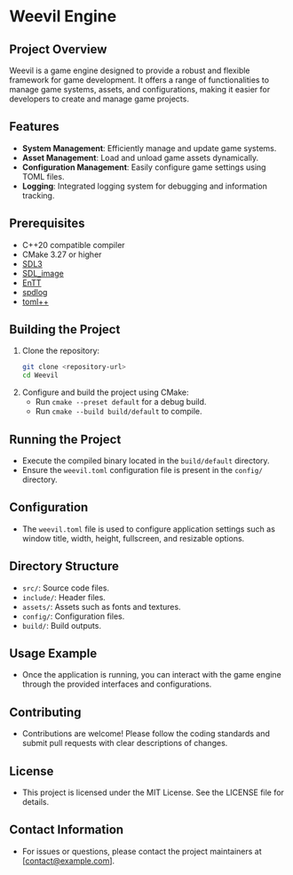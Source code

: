 # Weevil Engine

## Project Overview
Weevil is a game engine designed to provide a robust and flexible framework for game development. It offers a range of functionalities to manage game systems, assets, and configurations, making it easier for developers to create and manage game projects.

## Features
- **System Management**: Efficiently manage and update game systems.
- **Asset Management**: Load and unload game assets dynamically.
- **Configuration Management**: Easily configure game settings using TOML files.
- **Logging**: Integrated logging system for debugging and information tracking.

## Prerequisites
- C++20 compatible compiler
- CMake 3.27 or higher
- [SDL3](https://github.com/libsdl-org/SDL)
- [SDL_image](https://github.com/libsdl-org/SDL_image)
- [EnTT](https://github.com/skypjack/entt)
- [spdlog](https://github.com/gabime/spdlog)
- [toml++](https://github.com/marzer/tomlplusplus)

## Building the Project
1. Clone the repository:
   ```bash
   git clone <repository-url>
   cd Weevil
   ```
2. Configure and build the project using CMake:
   - Run `cmake --preset default` for a debug build.
   - Run `cmake --build build/default` to compile.

## Running the Project
- Execute the compiled binary located in the `build/default` directory.
- Ensure the `weevil.toml` configuration file is present in the `config/` directory.

## Configuration
- The `weevil.toml` file is used to configure application settings such as window title, width, height, fullscreen, and resizable options.

## Directory Structure
- `src/`: Source code files.
- `include/`: Header files.
- `assets/`: Assets such as fonts and textures.
- `config/`: Configuration files.
- `build/`: Build outputs.

## Usage Example
- Once the application is running, you can interact with the game engine through the provided interfaces and configurations.

## Contributing
- Contributions are welcome! Please follow the coding standards and submit pull requests with clear descriptions of changes.

## License
- This project is licensed under the MIT License. See the LICENSE file for details.

## Contact Information
- For issues or questions, please contact the project maintainers at [contact@example.com].
